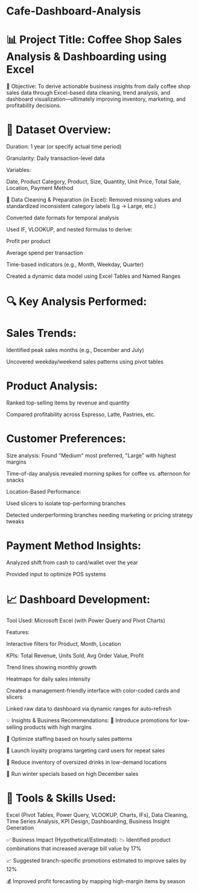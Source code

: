 # Cafe-Dashboard-Analysis

# 📊 Project Title: Coffee Shop Sales Analysis & Dashboarding using Excel
🎯 Objective:
To derive actionable business insights from daily coffee shop sales data through Excel-based data cleaning, trend analysis, and dashboard visualization—ultimately improving inventory, marketing, and profitability decisions.

# 📁 Dataset Overview:

Duration: 1 year (or specify actual time period)

Granularity: Daily transaction-level data

Variables:

Date, Product Category, Product, Size, Quantity, Unit Price, Total Sale, Location, Payment Method

🧹 Data Cleaning & Preparation (in Excel):
Removed missing values and standardized inconsistent category labels (Lg → Large, etc.)

Converted date formats for temporal analysis

Used IF, VLOOKUP, and nested formulas to derive:

Profit per product

Average spend per transaction

Time-based indicators (e.g., Month, Weekday, Quarter)

Created a dynamic data model using Excel Tables and Named Ranges

# 🔍 Key Analysis Performed:
# Sales Trends:

Identified peak sales months (e.g., December and July)

Uncovered weekday/weekend sales patterns using pivot tables

# Product Analysis:

Ranked top-selling items by revenue and quantity

Compared profitability across Espresso, Latte, Pastries, etc.

# Customer Preferences:

Size analysis: Found "Medium" most preferred, "Large" with highest margins

Time-of-day analysis revealed morning spikes for coffee vs. afternoon for snacks

Location-Based Performance:

Used slicers to isolate top-performing branches

Detected underperforming branches needing marketing or pricing strategy tweaks

# Payment Method Insights:

Analyzed shift from cash to card/wallet over the year

Provided input to optimize POS systems

# 📈 Dashboard Development:
Tool Used: Microsoft Excel (with Power Query and Pivot Charts)

Features:

Interactive filters for Product, Month, Location

KPIs: Total Revenue, Units Sold, Avg Order Value, Profit

Trend lines showing monthly growth

Heatmaps for daily sales intensity

Created a management-friendly interface with color-coded cards and slicers

Linked raw data to dashboard via dynamic ranges for auto-refresh

💡 Insights & Business Recommendations:
📌 Introduce promotions for low-selling products with high margins

📌 Optimize staffing based on hourly sales patterns

📌 Launch loyalty programs targeting card users for repeat sales

📌 Reduce inventory of oversized drinks in low-demand locations

📌 Run winter specials based on high December sales

# 📌 Tools & Skills Used:
Excel (Pivot Tables, Power Query, VLOOKUP, Charts, IFs), Data Cleaning, Time Series Analysis, KPI Design, Dashboarding, Business Insight Generation

✅ Business Impact (Hypothetical/Estimated):
📉 Identified product combinations that increased average bill value by 17%

📈 Suggested branch-specific promotions estimated to improve sales by 12%

💰 Improved profit forecasting by mapping high-margin items by season

